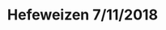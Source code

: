 ---
title: Hefeweizen 7/11/2018
bjcp_cat: American Amber Ale (6 B)
brew_date: July 11, 2018
type: homebrew_recipe
short_description: An attempt at a classic Hefeweizen.  Brewed during the Summer and fermented hot
page_url: /recipes/Hefeweizen_7_11_2018.html
---